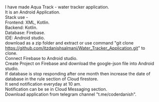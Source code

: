 I have made Aqua Track - water tracker application.  
It is an Android Application.  
Stack use -  
Frontend: XML, Kotlin.  
Backend: Kotlin.  
Database: Firebase.  
IDE: Android studio.  
download as a zip folder and extract or use command "git clone https://github.com/itzdanishsalmani/Water_Tracker_Application.git" to clone.    
Connect Firebase to Android studio.   
Create Project on Firebase and download the google-json file into Android studio.  
If database is stop responding after one month then increase the date of database in the rule section of Cloud firestore.  
It send notification everyday at 10 am.  
Notification can be se in Cloud Messaging section.  
Download application from telegram channel "t.me/coderdanish".   
